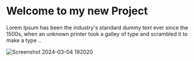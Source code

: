 
<h1>Welcome to my new Project</h1>

Lorem Ipsum has been the industry's standard dummy text ever since the 1500s, when an unknown printer took a galley of type and scrambled it to make a type ..


![Screenshot 2024-03-04 192020](https://github.com/user-attachments/assets/01ba1919-967f-4759-8b36-2f824c338b8b)
